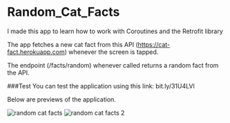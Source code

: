 # Random_Cat_Facts
I made this app to learn how to work with Coroutines and the Retrofit library

The app fetches a new cat fact from this API (https://cat-fact.herokuapp.com) whenever the screen is tapped.

The endpoint (/facts/random) whenever called returns a random fact from the API.

###Test
You can test the application using this link: bit.ly/31U4LVl

Below are previews of the application.


![random cat facts](https://user-images.githubusercontent.com/71103838/145653561-f819cbcf-2a48-4e23-b8c7-065882ae21d1.png)
![random cat facts 2](https://user-images.githubusercontent.com/71103838/145653574-8b3b3cf7-acec-4ef1-aacb-adf14677dd31.png)
